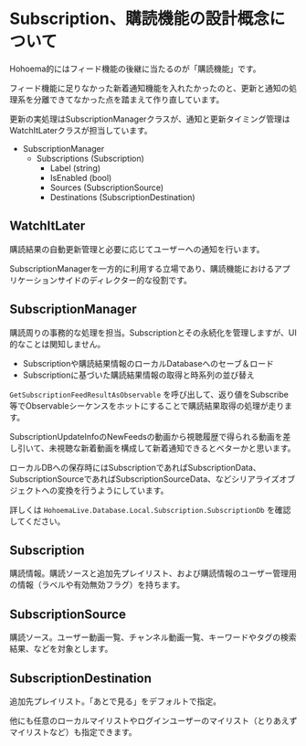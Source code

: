 ﻿# Subscription、購読機能の設計概念について

Hohoema的にはフィード機能の後継に当たるのが「購読機能」です。

フィード機能に足りなかった新着通知機能を入れたかったのと、更新と通知の処理系を分離できてなかった点を踏まえて作り直しています。

更新の実処理はSubscriptionManagerクラスが、通知と更新タイミング管理はWatchItLaterクラスが担当しています。


* SubscriptionManager
  * Subscriptions (Subscription)
    * Label (string)
	* IsEnabled (bool)
    * Sources (SubscriptionSource)
	* Destinations (SubscriptionDestination)

## WatchItLater

購読結果の自動更新管理と必要に応じてユーザーへの通知を行います。

SubscriptionManagerを一方的に利用する立場であり、購読機能におけるアプリケーションサイドのディレクター的な役割です。

## SubscriptionManager

購読周りの事務的な処理を担当。Subscriptionとその永続化を管理しますが、UI的なことは関知しません。

* Subscriptionや購読結果情報のローカルDatabaseへのセーブ＆ロード
* Subscriptionに基づいた購読結果情報の取得と時系列の並び替え

`GetSubscriptionFeedResultAsObservable` を呼び出して、返り値をSubscribe 等でObservableシーケンスをホットにすることで購読結果取得の処理が走ります。

SubscriptionUpdateInfoのNewFeedsの動画から視聴履歴で得られる動画を差し引いて、未視聴な新着動画を構成して新着通知できるとベターかと思います。

ローカルDBへの保存時にはSubscriptionであればSubscriptionData、SubscriptionSourceであればSubscriptionSourceData、などシリアライズオブジェクトへの変換を行うようにしています。

詳しくは `HohoemaLive.Database.Local.Subscription.SubscriptionDb` を確認してください。

## Subscription

購読情報。購読ソースと追加先プレイリスト、および購読情報のユーザー管理用の情報（ラベルや有効無効フラグ）を持ちます。

## SubscriptionSource

購読ソース。ユーザー動画一覧、チャンネル動画一覧、キーワードやタグの検索結果、などを対象とします。

## SubscriptionDestination

追加先プレイリスト。「あとで見る」をデフォルトで指定。

他にも任意のローカルマイリストやログインユーザーのマイリスト（とりあえずマイリストなど）も指定できます。








